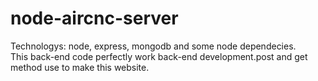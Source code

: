 # node-aircnc-server
Technologys: node, express, mongodb and some node dependecies.<br>
This back-end code perfectly work back-end development.post and get method use to make this website.
